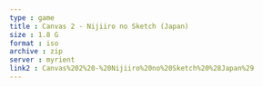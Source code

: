 ```yaml
---
type : game
title : Canvas 2 - Nijiiro no Sketch (Japan)
size : 1.8 G
format : iso
archive : zip
server : myrient
link2 : Canvas%202%20-%20Nijiiro%20no%20Sketch%20%28Japan%29
---
```

